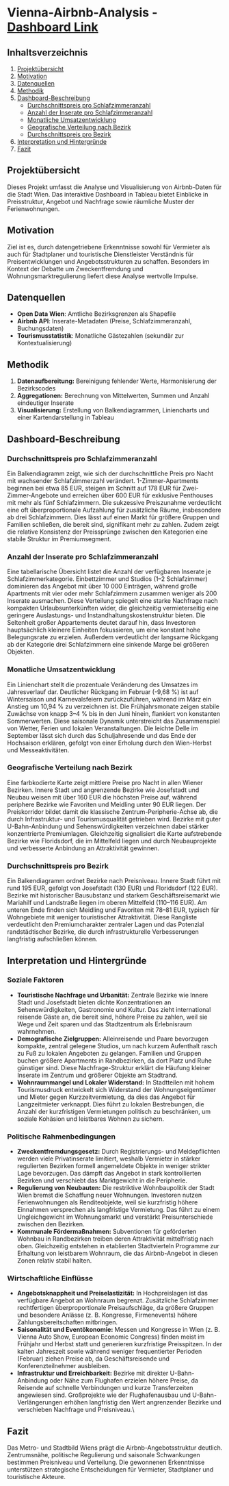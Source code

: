# Vienna-Airbnb-Analysis - [Dashboard Link](https://public.tableau.com/app/profile/danylo.butynskyy/viz/ViennaAirbnbAnalysis/AirbnbDashboard)


## Inhaltsverzeichnis
1. [Projektübersicht](#projektübersicht)  
2. [Motivation](#motivation)  
3. [Datenquellen](#datenquellen)  
4. [Methodik](#methodik)  
5. [Dashboard-Beschreibung](#dashboard-beschreibung)  
   - [Durchschnittspreis pro Schlafzimmeranzahl](#durchschnittspreis-pro-schlafzimmeranzahl)  
   - [Anzahl der Inserate pro Schlafzimmeranzahl](#anzahl-der-inserate-pro-schlafzimmeranzahl)  
   - [Monatliche Umsatzentwicklung](#monatliche-umsatzentwicklung)  
   - [Geografische Verteilung nach Bezirk](#geografische-verteilung-nach-bezirk)  
   - [Durchschnittspreis pro Bezirk](#durchschnittspreis-pro-bezirk)  
6. [Interpretation und Hintergründe](#interpretation-und-hintergründe)  
7. [Fazit](#fazit)  

## Projektübersicht
Dieses Projekt umfasst die Analyse und Visualisierung von Airbnb-Daten für die Stadt Wien. Das interaktive Dashboard in Tableau bietet Einblicke in Preisstruktur, Angebot und Nachfrage sowie räumliche Muster der Ferienwohnungen.

## Motivation
Ziel ist es, durch datengetriebene Erkenntnisse sowohl für Vermieter als auch für Stadtplaner und touristische Dienstleister Verständnis für Preisentwicklungen und Angebotsstrukturen zu schaffen. Besonders im Kontext der Debatte um Zweckentfremdung und Wohnungsmarktregulierung liefert diese Analyse wertvolle Impulse.

## Datenquellen
- **Open Data Wien**: Amtliche Bezirksgrenzen als Shapefile  
- **Airbnb API**: Inserate-Metadaten (Preise, Schlafzimmeranzahl, Buchungsdaten)  
- **Tourismusstatistik**: Monatliche Gästezahlen (sekundär zur Kontextualisierung)  

## Methodik
1. **Datenaufbereitung:** Bereinigung fehlender Werte, Harmonisierung der Bezirkscodes  
2. **Aggregationen:** Berechnung von Mittelwerten, Summen und Anzahl eindeutiger Inserate  
3. **Visualisierung:** Erstellung von Balkendiagrammen, Liniencharts und einer Kartendarstellung in Tableau  

## Dashboard-Beschreibung

### Durchschnittspreis pro Schlafzimmeranzahl
Ein Balkendiagramm zeigt, wie sich der durchschnittliche Preis pro Nacht mit wachsender Schlafzimmerzahl verändert. 1-Zimmer-Apartments beginnen bei etwa 85 EUR, steigen im Schnitt auf 178 EUR für Zwei-Zimmer-Angebote und erreichen über 600 EUR für exklusive Penthouses mit mehr als fünf Schlafzimmern. Die sukzessive Preiszunahme verdeutlicht eine oft überproportionale Aufzahlung für zusätzliche Räume, insbesondere ab drei Schlafzimmern. Dies lässt auf einen Markt für größere Gruppen und Familien schließen, die bereit sind, signifikant mehr zu zahlen. Zudem zeigt die relative Konsistenz der Preissprünge zwischen den Kategorien eine stabile Struktur im Premiumsegment.

### Anzahl der Inserate pro Schlafzimmeranzahl
Eine tabellarische Übersicht listet die Anzahl der verfügbaren Inserate je Schlafzimmerkategorie. Einbettzimmer und Studios (1–2 Schlafzimmer) dominieren das Angebot mit über 10 000 Einträgen, während große Apartments mit vier oder mehr Schlafzimmern zusammen weniger als 200 Inserate ausmachen. Diese Verteilung spiegelt eine starke Nachfrage nach kompakten Urlaubsunterkünften wider, die gleichzeitig vermieterseitig eine geringere Auslastungs- und Instandhaltungskostenstruktur bieten. Die Seltenheit großer Appartements deutet darauf hin, dass Investoren hauptsächlich kleinere Einheiten fokussieren, um eine konstant hohe Belegungsrate zu erzielen. Außerdem verdeutlicht der langsame Rückgang ab der Kategorie drei Schlafzimmern eine sinkende Marge bei größeren Objekten.

### Monatliche Umsatzentwicklung
Ein Linienchart stellt die prozentuale Veränderung des Umsatzes im Jahresverlauf dar. Deutlicher Rückgang im Februar (-9,68 %) ist auf Wintersaison und Karnevalsfeiern zurückzuführen, während im März ein Anstieg um 10,94 % zu verzeichnen ist. Die Frühjahrsmonate zeigen stabile Zuwächse von knapp 3–4 % bis in den Juni hinein, flankiert von konstanten Sommerwerten. Diese saisonale Dynamik unterstreicht das Zusammenspiel von Wetter, Ferien und lokalen Veranstaltungen. Die leichte Delle im September lässt sich durch das Schuljahresende und das Ende der Hochsaison erklären, gefolgt von einer Erholung durch den Wien-Herbst und Messeaktivitäten.

### Geografische Verteilung nach Bezirk
Eine farbkodierte Karte zeigt mittlere Preise pro Nacht in allen Wiener Bezirken. Innere Stadt und angrenzende Bezirke wie Josefstadt und Neubau weisen mit über 160 EUR die höchsten Preise auf, während periphere Bezirke wie Favoriten und Meidling unter 90 EUR liegen. Der Preiskorridor bildet damit die klassische Zentrum-Peripherie-Achse ab, die durch Infrastruktur- und Tourismusqualität getrieben wird. Bezirke mit guter U-Bahn-Anbindung und Sehenswürdigkeiten verzeichnen dabei stärker konzentrierte Premiumlagen. Gleichzeitig signalisiert die Karte aufstrebende Bezirke wie Floridsdorf, die im Mittelfeld liegen und durch Neubauprojekte und verbesserte Anbindung an Attraktivität gewinnen.

### Durchschnittspreis pro Bezirk
Ein Balkendiagramm ordnet Bezirke nach Preisniveau. Innere Stadt führt mit rund 195 EUR, gefolgt von Josefstadt (130 EUR) und Floridsdorf (122 EUR). Bezirke mit historischer Bausubstanz und starkem Geschäftsreisemarkt wie Mariahilf und Landstraße liegen im oberen Mittelfeld (110–116 EUR). Am unteren Ende finden sich Meidling und Favoriten mit 78–81 EUR, typisch für Wohngebiete mit weniger touristischer Attraktivität. Diese Rangliste verdeutlicht den Premiumcharakter zentraler Lagen und das Potenzial randstädtischer Bezirke, die durch infrastrukturelle Verbesserungen langfristig aufschließen können.

## Interpretation und Hintergründe

### Soziale Faktoren
- **Touristische Nachfrage und Urbanität:** Zentrale Bezirke wie Innere Stadt und Josefstadt bieten dichte Konzentrationen an Sehenswürdigkeiten, Gastronomie und Kultur. Das zieht international reisende Gäste an, die bereit sind, höhere Preise zu zahlen, weil sie Wege und Zeit sparen und das Stadtzentrum als Erlebnisraum wahrnehmen.  
- **Demografische Zielgruppen:** Alleinreisende und Paare bevorzugen kompakte, zentral gelegene Studios, um nach kurzem Aufenthalt rasch zu Fuß zu lokalen Angeboten zu gelangen. Familien und Gruppen buchen größere Apartments in Randbezirken, da dort Platz und Ruhe günstiger sind. Diese Nachfrage-Struktur erklärt die Häufung kleiner Inserate im Zentrum und größerer Objekte am Stadtrand.  
- **Wohnraummangel und Lokaler Widerstand:** In Stadtteilen mit hohem Tourismusdruck entwickelt sich Widerstand der Wohnungseigentümer und Mieter gegen Kurzzeitvermietung, da dies das Angebot für Langzeitmieter verknappt. Dies führt zu lokalen Bestrebungen, die Anzahl der kurzfristigen Vermietungen politisch zu beschränken, um soziale Kohäsion und leistbares Wohnen zu sichern.

### Politische Rahmenbedingungen
- **Zweckentfremdungsgesetz:** Durch Registrierungs- und Meldepflichten werden viele Privatinserate limitiert, weshalb Vermieter in stärker regulierten Bezirken formell angemeldete Objekte in weniger strikter Lage bevorzugen. Das dämpft das Angebot in stark kontrollierten Bezirken und verschiebt das Marktgewicht in die Peripherie.  
- **Regulierung von Neubauten:** Die restriktive Wohnbaupolitik der Stadt Wien bremst die Schaffung neuer Wohnungen. Investoren nutzen Ferienwohnungen als Renditeobjekte, weil sie kurzfristig höhere Einnahmen versprechen als langfristige Vermietung. Das führt zu einem Ungleichgewicht im Wohnungsmarkt und verstärkt Preisunterschiede zwischen den Bezirken.  
- **Kommunale Fördermaßnahmen:** Subventionen für geförderten Wohnbau in Randbezirken treiben deren Attraktivität mittelfristig nach oben. Gleichzeitig entstehen in etablierten Stadtvierteln Programme zur Erhaltung von leistbarem Wohnraum, die das Airbnb-Angebot in diesen Zonen relativ stabil halten.

### Wirtschaftliche Einflüsse
- **Angebotsknappheit und Preiselastizität:** In Hochpreislagen ist das verfügbare Angebot an Wohnraum begrenzt. Zusätzliche Schlafzimmer rechtfertigen überproportionale Preisaufschläge, da größere Gruppen und besondere Anlässe (z. B. Kongresse, Firmenevents) höhere Zahlungsbereitschaften mitbringen.  
- **Saisonalität und Eventökonomie:** Messen und Kongresse in Wien (z. B. Vienna Auto Show, European Economic Congress) finden meist im Frühjahr und Herbst statt und generieren kurzfristige Preisspitzen. In der kalten Jahreszeit sowie während weniger frequentierter Perioden (Februar) ziehen Preise ab, da Geschäftsreisende und Konferenzteilnehmer ausbleiben.  
- **Infrastruktur und Erreichbarkeit:** Bezirke mit direkter U-Bahn-Anbindung oder Nähe zum Flughafen erzielen höhere Preise, da Reisende auf schnelle Verbindungen und kurze Transferzeiten angewiesen sind. Großprojekte wie der Flughafenausbau und U-Bahn-Verlängerungen erhöhen langfristig den Wert angrenzender Bezirke und verschieben Nachfrage und Preisniveau.\

## Fazit
Das Metro- und Stadtbild Wiens prägt die Airbnb-Angebotsstruktur deutlich. Zentrumsnähe, politische Regulierung und saisonale Schwankungen bestimmen Preisniveau und Verteilung. Die gewonnenen Erkenntnisse unterstützen strategische Entscheidungen für Vermieter, Stadtplaner und touristische Akteure.

